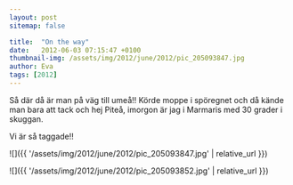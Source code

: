 ```yaml
---
layout: post
sitemap: false

title:  "On the way"
date:   2012-06-03 07:15:47 +0100
thumbnail-img: /assets/img/2012/june/2012/pic_205093847.jpg
author: Eva
tags: [2012]
---
```


Så där då är man på väg till umeå!! Körde moppe i spöregnet och då kände man bara att tack och hej Piteå, imorgon är jag i Marmaris med 30 grader i skuggan. 

Vi är så taggade!!

![]({{ '/assets/img/2012/june/2012/pic_205093847.jpg'  | relative_url }})

![]({{ '/assets/img/2012/june/2012/pic_205093852.jpg'  | relative_url }})

